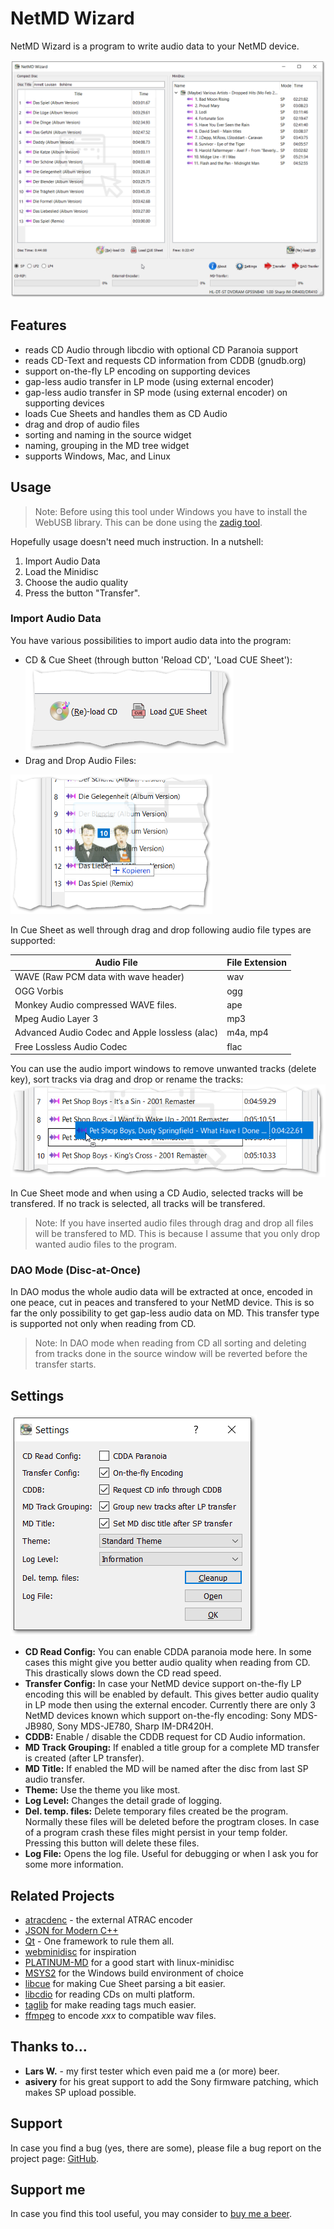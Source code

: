 # NetMD Wizard #

NetMD Wizard is a program to write audio data to your NetMD device. 

![View](complete_view.png)

## Features ##

- reads CD Audio through libcdio with optional CD Paranoia support
- reads CD-Text and requests CD information from CDDB (gnudb.org)
- support on-the-fly LP encoding on supporting devices
- gap-less audio transfer in LP mode (using external encoder)
- gap-less audio transfer in SP mode (using external encoder) on supporting devices
- loads Cue Sheets and handles them as CD Audio
- drag and drop of audio files
- sorting and naming in the source widget
- naming, grouping in the MD tree widget
- supports Windows, Mac, and Linux

## Usage ##

> Note: Before using this tool under Windows you have to install the WebUSB library. This can be done using the [zadig tool](https://zadig.akeo.ie/).

Hopefully usage doesn't need much instruction. In a nutshell:

1. Import Audio Data
2. Load the Minidisc
3. Choose the audio quality
4. Press the button "Transfer".

### Import Audio Data ###

You have various possibilities to import audio data into the program:

- CD & Cue Sheet (through button 'Reload CD', 'Load CUE Sheet'):
![Buttons](load_buttons.png)
- Drag and Drop Audio Files: 
<img src="dnd.png" alt="Drag 'n' Drop" style="zoom:75%;" />

In Cue Sheet as well through drag and drop following audio file types are supported:

| Audio File                                     | File Extension |
| ---------------------------------------------- | -------------- |
| WAVE (Raw PCM data with wave header)           | wav            |
| OGG Vorbis                                     | ogg            |
| Monkey Audio compressed WAVE files.            | ape            |
| Mpeg Audio Layer 3                             | mp3            |
| Advanced Audio Codec and Apple lossless (alac) | m4a, mp4       |
| Free Lossless Audio Codec                      | flac           |

You can use the audio import windows to remove unwanted tracks (delete key), sort tracks via drag and drop or rename the tracks: ![Sorting](sorting.png)

In Cue Sheet mode and when using a CD Audio, selected tracks will be transfered. If no track is selected, all tracks will be transfered. 

> Note: If you have inserted audio files through drag and drop all files will be transfered to MD. This is because I assume that you only drop wanted audio files to the program. 

### DAO Mode (Disc-at-Once) ###

In DAO modus the whole audio data will be extracted at once, encoded in one peace, cut in peaces and transfered to your NetMD device. This is so far the only possibility to get gap-less audio data on MD. This transfer type is supported not only when reading from CD. 

> Note: In DAO mode when reading from CD all sorting and deleting from tracks done in the source window will be reverted before the transfer starts.

## Settings ##

![Settings](settings.png)

- __CD Read Config:__ You can enable CDDA paranoia mode here. In some cases this might give you better audio quality when reading from CD. This drastically slows down the CD read speed.
- __Transfer Config:__ In case your NetMD device support on-the-fly LP encoding this will be enabled by default. This gives better audio quality in LP mode then using the external encoder. Currently there are only 3 NetMD devices known which support on-the-fly encoding: Sony MDS-JB980, Sony MDS-JE780, Sharp IM-DR420H.
- __CDDB:__ Enable / disable the CDDB request for CD Audio information.
- __MD Track Grouping:__ If enabled a title group for a complete MD transfer is created (after LP transfer).
- __MD Title:__ If enabled the MD will be named after the disc from last SP audio transfer.
- __Theme:__ Use the theme you like most.
- __Log Level:__ Changes the detail grade of logging. 
- __Del. temp. files:__ Delete temporary files created be the program. Normally these files will be deleted before the progtram closes. In case of a program crash these files might persist in your temp folder. Pressing this button will delete these files.
- __Log File:__ Opens the log file. Useful for debugging or when I ask you for some more information. 

## Related Projects ##
- [atracdenc](https://github.com/dcherednik/atracdenc) - the external ATRAC encoder
- [JSON for Modern C++](https://github.com/nlohmann/json)
- [Qt](https://qt.io) - One framework to rule them all.
- [webminidisc](https://github.com/cybercase/webminidisc) for inspiration
- [PLATINUM-MD](https://github.com/gavinbenda/platinum-md) for a good start with linux-minidisc
- [MSYS2](https://www.msys2.org/) for the Windows build environment of choice
- [libcue](https://github.com/Jo2003/libcue) for making Cue Sheet parsing a bit easier.
- [libcdio](https://www.gnu.org/software/libcdio/) for reading CDs on multi platform.
- [taglib](https://taglib.org/) for make reading tags much easier.
- [ffmpeg](https://www.ffmpeg.org/) to encode _xxx_ to compatible wav files. 

## Thanks to... 

* **Lars W.** - my first tester which even paid me a (or more) beer.
* **asivery** for his great support to add the Sony firmware patching, which makes SP upload possible.

## Support ##

In case you find a bug (yes, there are some), please file a bug report on the project page: [GitHub](https://github.com/Jo2003/cd2netmd_gui).

## Support me ##
In case you find this tool useful, you may consider to [buy me a beer](https://paypal.me/Jo2003).

